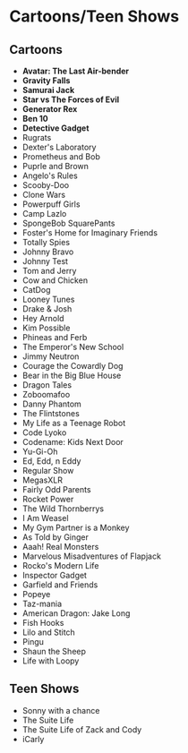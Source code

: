 # Cartoons/Teen Shows

## Cartoons

- **Avatar: The Last Air-bender**
- **Gravity Falls**
- **Samurai Jack**
- **Star vs The Forces of Evil**
- **Generator Rex**
- **Ben 10**
- **Detective Gadget**
- Rugrats
- Dexter's Laboratory
- Prometheus and Bob
- Puprle and Brown
- Angelo's Rules
- Scooby-Doo
- Clone Wars
- Powerpuff Girls
- Camp Lazlo
- SpongeBob SquarePants
- Foster's Home for Imaginary Friends
- Totally Spies
- Johnny Bravo
- Johnny Test
- Tom and Jerry
- Cow and Chicken
- CatDog
- Looney Tunes
- Drake & Josh
- Hey Arnold
- Kim Possible
- Phineas and Ferb
- The Emperor's New School
- Jimmy Neutron
- Courage the Cowardly Dog
- Bear in the Big Blue House
- Dragon Tales
- Zoboomafoo
- Danny Phantom
- The Flintstones
- My Life as a Teenage Robot
- Code Lyoko
- Codename: Kids Next Door
- Yu-Gi-Oh
- Ed, Edd, n Eddy
- Regular Show
- MegasXLR
- Fairly Odd Parents
- Rocket Power
- The Wild Thornberrys
- I Am Weasel
- My Gym Partner is a Monkey
- As Told by Ginger
- Aaah! Real Monsters
- Marvelous Misadventures of Flapjack
- Rocko's Modern Life
- Inspector Gadget
- Garfield and Friends
- Popeye
- Taz-mania
- American Dragon: Jake Long
- Fish Hooks
- Lilo and Stitch
- Pingu
- Shaun the Sheep
- Life with Loopy

## Teen Shows

- Sonny with a chance
- The Suite Life
- The Suite Life of Zack and Cody
- iCarly
